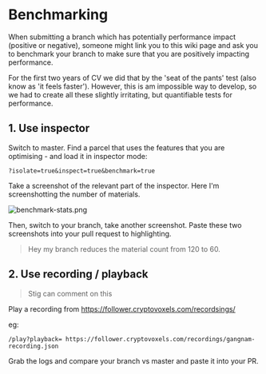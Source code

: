 # Benchmarking

When submitting a branch which has potentially performance impact (positive or negative), someone might link you to this wiki page and ask you to benchmark your branch to make sure that you are positively impacting performance.

For the first two years of CV we did that by the 'seat of the pants' test (also know as 'it feels faster'). However, this is am impossible way to develop, so we had to create all these slightly irritating, but quantifiable tests for performance.

## 1. Use inspector

Switch to master. Find a parcel that uses the features that you are optimising - and load it in inspector mode:

`?isolate=true&inspect=true&benchmark=true`

Take a screenshot of the relevant part of the inspector. Here I'm screenshotting the number of materials.

![benchmark-stats.png](/benchmark-stats.png)

Then, switch to your branch, take another screenshot. Paste these two screenshots into your pull request to highlighting.

> Hey my branch reduces the material count from 120 to 60.

## 2. Use recording / playback

> Stig can comment on this

Play a recording from https://follower.cryptovoxels.com/recordsings/

eg:

`/play?playback=
https://follower.cryptovoxels.com/recordings/gangnam-recording.json`

Grab the logs and compare your branch vs master and paste it into your PR.
